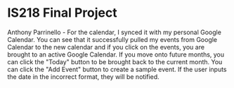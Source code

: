# IS218 Final Project
Anthony Parrinello - For the calendar, I synced it with my personal Google Calendar. You can see that it successfully pulled my events from Google Calendar to the new calendar and if you click on the events, you are brought to an active Google Calendar. 
If you move onto future months, you can click the "Today" button to be brought back to the current month.
You can click the "Add Event" button to create a sample event.
If the user inputs the date in the incorrect format, they will be notified.
